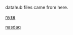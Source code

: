 
datahub files came from here.

[nyse](https://datahub.io/core/nyse-other-listings)

[nasdaq](https://datahub.io/core/nasdaq-listings)
